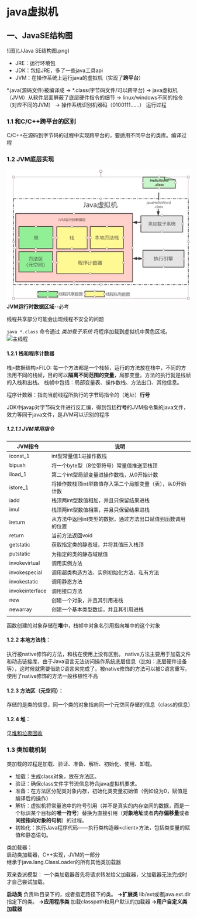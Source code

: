 # java虚拟机

## 一、JavaSE结构图

![图](./Java SE结构图.png)

* JRE：运行环境包
* JDK：包括JRE，多了一些java工具api
* JVM：在操作系统上运行java的虚拟机（实现了**跨平台**）

*.java(源码文件)被编译成 -> *.class(字节码文件/可以跨平台) -> java虚拟机（JVM）从软件层面屏蔽了底层硬件指令的细节 -> linux/windows不同的指令（对应不同的JVM） -> 操作系统识别机器码（0100111……） 运行过程

### 1.1 和C/C++跨平台的区别

C/C++在源码到字节码的过程中实现跨平台的，要适用不同平台的类库。编译过程

### 1.2 JVM底层实现
![JVM结构图](JVM结构图.png) 
**JVM运行时数据区域**--必考

线程共享部分可能会出现线程不安全的问题

```java *.class``` 命令通过 *类加载子系统* 将程序加载到虚拟机中黄色区域。
![主线程](主线程.png)

#### 1.2.1 栈和程序计数器
栈>数据结构>FILO:
每一个方法都是一个栈帧，运行的方法放在栈中，不同的方法用不同的栈帧，目的可以**隔离不同范围的变量**，局部变量。方法的执行就是栈帧的入栈和出栈。
栈帧中包括：局部变量表、操作数栈、方法出口、其他信息。

程序计数器：指向当前线程所执行的字节码指令的（地址）**行号**

JDK中javap对字节码文件进行反汇编，得到包括**行号**的JVM指令集的java文件，效力等同于java文件，是JVM可以识别的程序


##### 1.2.1.1 JVM常用指令
|JVM指令|说明|
|---|---|
|iconst_1|int型常量值1进操作数栈|
|bipush|将一个byte型（8位带符号）常量值推送至栈顶|
|iload_1|第二个int型局部变量进操作数栈，从0开始计数|
|istore_1|将操作数栈顶int型数值存入第二个局部变量（表），从0开始计数|
|iadd|栈顶两int型数值相加，并且只保留结果进栈|
|imul|栈顶两int型数值相乘，并且只保留结果进栈|
|ireturn|从方法中返回int类型的数据，通过方法出口赋值到函数调用的位置|
|return|当前方法返回void|
|getstatic|获取指定类的静态域，并将其值压入栈顶|
|putstatic|为指定的类的静态域赋值|
|invokevirtual|调用实例方法|
|invokespecial|调用超类构造方法、实例初始化方法、私有方法|
|invokestatic|调用静态方法|
|invokeinterface|调用接口方法|
|new|创建一个对象，并且其引用进栈|
|newarray|创建一个基本类型数组，并且其引用进栈|
|||

函数创建的对象存储在**堆**中，栈帧中对象名引用指向堆中的这个对象

#### 1.2.2 本地方法栈：
执行被native修饰的方法，和栈在使用上没有区别。
native方法主要用于加载文件和动态链接库，由于Java语言无法访问操作系统底层信息（比如：底层硬件设备等），这时候就需要借助C语言来完成了。被native修饰的方法可以被C语言重写。使用了native修饰的方法一般移植性不高

#### 1.2.3 方法区（元空间）：
存储的是类的信息，同一个类的对象指向同一个元空间存储的信息（class的信息）

#### 1.2.4 堆：
见[堆和垃圾回收](./3、堆和垃圾回收.md)

### 1.3 类加载机制
类加载的过程是加载、验证、准备、解析、初始化、使用、卸载。 

* 加载：生成class对象，放在方法区。  
* 验证：确保class文件字节流信息符合java虚拟机要求。  
* 准备：在方法区分配类对象内存，初始化类变量初始值（例如设为0，赋值是编译后的操作）  
* 解析：虚拟机将常量池中的符号引用（并不是真实的内存空间的数据，而是一个标识某个目标的**唯一符号**）替换为直接引用（**对象地址**或者**内存偏移量**或者**间接指向对象的句柄**）的过程。  
* 初始化：执行Java程序代码——执行类构造器\<client>方法，包括类变量的赋值和静态语句。

类加载器：  
启动类加载器，C++实现，JVM的一部分  
继承于java.lang.ClassLoader的所有其他类加载器

双亲委派模型： 
一个类加载器首先将请求转发给父加载器，父加载器无法完成时才自己尝试加载。

**启动类**
负责lib目录下的，或者指定路径下的类。
**->扩展类**
lib/ext或者java.ext.dir指定下的类。
**->应用程序类**
加载classpath和用户默认的加载器
**->用户自定义类加载器**


